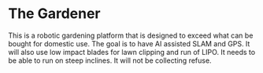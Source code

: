 # The Gardener

This is a robotic gardening platform that is designed to exceed what can be bought for domestic use.  The goal is to have AI assisted SLAM and GPS.
It will also use low impact blades for lawn clipping and run of LIPO.  It needs to be able to run on steep inclines. It will not be collecting refuse.
